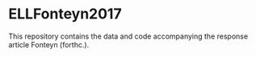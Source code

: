 # ELLFonteyn2017
This repository contains the data and code accompanying the response article Fonteyn (forthc.).
